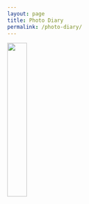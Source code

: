```yaml
---
layout: page
title: Photo Diary
permalink: /photo-diary/
---
```


<img style="width:30%" src="https://github.com/stefaniesturm/photo-diary/lady.jpg" alt="">

